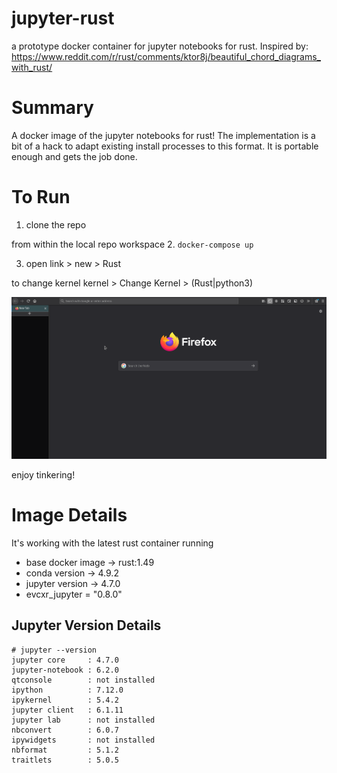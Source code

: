 # jupyter-rust
a prototype docker container for jupyter notebooks for rust. Inspired by: https://www.reddit.com/r/rust/comments/ktor8j/beautiful_chord_diagrams_with_rust/

# Summary

A docker image of the jupyter notebooks for rust! The implementation is a bit of a hack to adapt existing install processes to this format. It is portable enough and gets the job done.

# To Run
1. clone the repo

from within the local repo workspace
2. `docker-compose up`

3. open link > new > Rust

to change kernel
kernel > Change Kernel > (Rust|python3)

![](jupyter-rust_helloWorld.gif)

enjoy tinkering!

# Image Details

It's working with the latest rust container running 
* base docker image -> rust:1.49
* conda version -> 4.9.2 
* jupyter version -> 4.7.0
* evcxr_jupyter = "0.8.0"

## Jupyter Version Details
```
# jupyter --version
jupyter core     : 4.7.0
jupyter-notebook : 6.2.0
qtconsole        : not installed
ipython          : 7.12.0
ipykernel        : 5.4.2
jupyter client   : 6.1.11
jupyter lab      : not installed
nbconvert        : 6.0.7
ipywidgets       : not installed
nbformat         : 5.1.2
traitlets        : 5.0.5
```